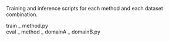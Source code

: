 Training and inference scripts for each method and each dataset combination.

train _ method.py \
eval _ method _ domainA _ domainB.py